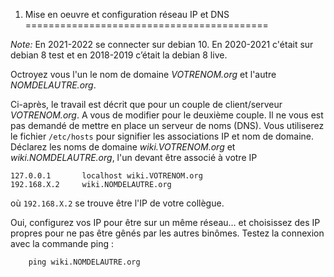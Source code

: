 1. Mise en oeuvre et configuration réseau IP et DNS
==========================================

_Note:_ En 2021-2022 se connecter sur debian 10. En 2020-2021 c'était sur debian 8 test et en 2018-2019 c’était la debian 8 live.

Octroyez vous l'un le nom de domaine *VOTRENOM.org* et l'autre *NOMDELAUTRE.org*. 

Ci-après, le travail est décrit que pour un couple de client/serveur *VOTRENOM.org*. A vous de modifier pour le deuxième couple.
Il ne vous est pas demandé de mettre en place un serveur de noms (DNS). Vous utiliserez le fichier `/etc/hosts` pour signifier les associations IP et nom de domaine.
Déclarez les noms de domaine *wiki.VOTRENOM.org* et *wiki.NOMDELAUTRE.org*, l'un devant être associé à votre IP

```
127.0.0.1       localhost wiki.VOTRENOM.org
192.168.X.2     wiki.NOMDELAUTRE.org
```
où `192.168.X.2` se trouve être l'IP de votre collègue. 

Oui, configurez vos IP pour être sur un même réseau… et choisissez des IP propres pour ne pas être gênés par les autres binômes.
Testez la connexion avec la commande ping :

```
    ping wiki.NOMDELAUTRE.org
```